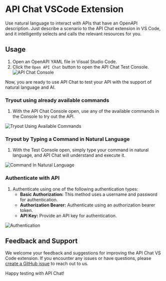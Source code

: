 # API Chat VSCode Extension

Use natural language to interact with APIs that have an OpenAPI description. Just describe a scenario to the API Chat extension in VS Code, and it intelligently selects and calls the relevant resources for you.

## Usage

1. Open an OpenAPI YAML file in Visual Studio Code.
2. Click the `Open API Chat` button to open the API Chat Test Console.
![API Chat Console](docs/api-chat-extension/images/open-test-console.png)

Now, you are ready to use API Chat to test your API with the support of natural language and AI.

### Tryout using already available commands

1. With the API Chat Console open, use any of the available commands in the Console to try out the API.

![Tryout Using Available Commands](docs/api-chat-extension/images/test-using-available-commands.gif)

### Tryout by Typing a Command in Natural Language

1. With the Test Console open, simply type your command in natural language, and API Chat will understand and execute it.

![Command In Natural Language](docs/api-chat-extension/images/command-with-natural-lang.gif)

### Authenticate with API

1. Authenticate using one of the following authentication types:
   - **Basic Authorization:** This method uses a username and password for authentication.
   - **Authorization Bearer:** Authenticate using an authorization bearer token.
   - **API Key:** Provide an API key for authentication.
   
![Authentication](docs/api-chat-extension/images/authentication.gif)

## Feedback and Support

We welcome your feedback and suggestions for improving the API Chat VS Code extension. If you encounter any issues or have questions, please [create a GitHub issue](https://github.com/wso2/api-chat-vscode/issues) to reach out to us.

Happy testing with API Chat!
